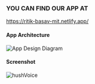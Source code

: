 ### YOU CAN FIND OUR APP AT
https://ritik-basav-mit.netlify.app/

#### App Architecture
![App Design Diagram](https://github.com/raj-chinagundi/hackmit/blob/main/chatbot.png)
#### Screenshot
![hushVoice](https://github.com/raj-chinagundi/hackmit/blob/main/hush.png)
